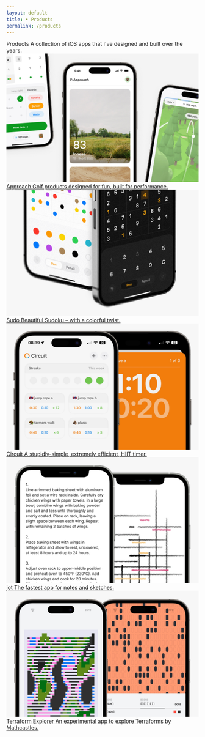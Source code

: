 ```yaml
---
layout: default 
title: • Products
permalink: /products
---
```


<section class="mb-24">
  <div class="col-8">
    <span class="title">Products</span>
    <span class="subtitle">A collection of iOS apps that I've designed and built over the years.</span>
  </div>
</section>

<section>
  <div class="col-8 gap-12">
    <a href="/products/approach" class="mb-24">
      <img src="/img/products/approach.jpg" loading="lazy">
      <span class="title color-approach">Approach</span>
      <span class="subtitle color-approach">Golf products designed for fun, built for performance.</span>
    </a>
    <a href="/products/sudo" class="mb-24">
      <img src="/img/products/sudoku.jpg" loading="lazy">
      <span class="title color-sudo">Sudo</span>
      <span class="subtitle color-sudo">Beautiful Sudoku – with a colorful twist.</span>
    </a>
    <a href="/products/circuit" class="mb-24">
      <img src="/img/products/circuit.jpg" loading="lazy">
      <span class="title color-circuit">Circuit</span>
      <span class="subtitle color-circuit">A stupidly-simple, extremely efficient, HIIT timer.</span>
    </a>
    <a href="/products/jot" class="mb-24">
      <img src="/img/products/jot.jpg" loading="lazy">
      <span class="title color-jot">jot</span>
      <span class="subtitle color-jot">The fastest app for notes and sketches.</span>
    </a>
    <a href="/products/terraforms">
      <img src="/img/products/terraforms.jpg" loading="lazy">
      <span class="title color-terraforms">Terraform Explorer</span>
      <span class="subtitle color-terraforms">An experimental app to explore Terraforms by Mathcastles.</span>
    </a>
  </div>
</section>